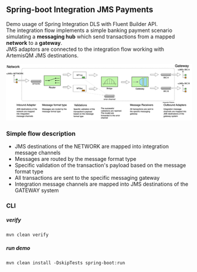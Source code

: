 ## Spring-boot Integration JMS Payments

Demo usage of Spring Integration DLS with Fluent Builder API.  
The integration flow implements a simple banking payment scenario simulating a **messaging hub** which send transactions from a mapped **network** to a **gateway**.  
JMS adaptors are connected to the integration flow working with ArtemisQM JMS destinations.

![Integration Platform](IP.png)

### Simple flow description
- JMS destinations of the NETWORK are mapped into integration message channels
- Messages are routed by the message format type
- Specific validation of the transaction's payload based on the message format type
- All transactions are sent to the specific messaging gateway
- Integration message channels are mapped into JMS destinations of the GATEWAY system

### CLI

##### verify
```shell
mvn clean verify
```

##### run demo
```shell
mvn clean install -DskipTests spring-boot:run 
```
